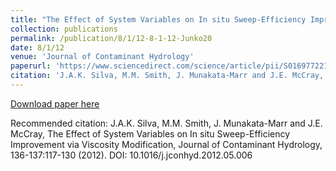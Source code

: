 ```yaml
---
title: "The Effect of System Variables on In situ Sweep-Efficiency Improvement via Viscosity Modification"
collection: publications
permalink: /publication/8/1/12-8-1-12-Junko20
date: 8/1/12
venue: 'Journal of Contaminant Hydrology'
paperurl: 'https://www.sciencedirect.com/science/article/pii/S0169772212000812?via%3Dihub'
citation: 'J.A.K. Silva, M.M. Smith, J. Munakata-Marr and J.E. McCray, The Effect of System Variables on In situ Sweep-Efficiency Improvement via Viscosity Modification, Journal of Contaminant Hydrology, 136-137:117-130 (2012). DOI: 10.1016/j.jconhyd.2012.05.006'
---
```


<a href='https://www.sciencedirect.com/science/article/pii/S0169772212000812?via%3Dihub'>Download paper here</a>

Recommended citation: J.A.K. Silva, M.M. Smith, J. Munakata-Marr and J.E. McCray, The Effect of System Variables on In situ Sweep-Efficiency Improvement via Viscosity Modification, Journal of Contaminant Hydrology, 136-137:117-130 (2012). DOI: 10.1016/j.jconhyd.2012.05.006